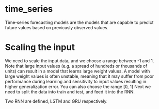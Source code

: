 
# time_series

Time-series forecasting models are the models that are capable to predict future values based on previously observed values.


# Scaling the input
We need to scale the input data, and we choose a range between -1 and 1. Note that large input values (e.g. a spread of hundreds or thousands of units) can result in a model that learns large weight values. A model with large weight values is often unstable, meaning that it may suffer from poor performance during learning and sensitivity to input values resulting in higher generalization error. You can also choose the range [0, 1] Next we need to split the data into train and test, and feed it into the RNN. 

Two RNN are defined, LSTM and GRU respectively. 
